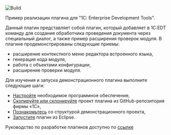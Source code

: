 ![Build](https://github.com/1C-Company/dt-example-plugins/workflows/CI/badge.svg)

Пример реализации плагина для "1C: Enterprise Development Tools".

Данный плагин представляет собой плагин, который добавляет в 1C:EDT команду для создания обработчика проведения документа через специальный диалог, а также пример расширения проверок модуля. В плагине продемонстрированы следующие приемы:
* расширение контекстного меню редактора встроенного языка,
* генерация кода модуля,
* работа с объектами конфигурации,
* расширение проверки модуля.

Для изучения и запуска демонстрационного плагина выполните следующие шаги:
* [Настройте](https://edt.1c.ru/dev/ru/docs/plugins/project/env-setup/) необходимое программное обеспечение,
* [Скопируйте или склонируйте](https://edt.1c.ru/dev/ru/docs/plugins/project/copy-clone/) проект плагина из GitHub-репозитория фирмы «1С»,
* [Познакомьтесь](https://edt.1c.ru/dev/ru/docs/plugins/project/project-structure/) со структурой демонстрационного проекта,
* [Запустите](https://edt.1c.ru/dev/ru/docs/plugins/project/run/) плагин из Eclipse.

Руководство по разработке плагинов доступно по [ссылке](https://edt.1c.ru/dev/ru/)
